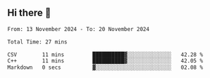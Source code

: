 ## Hi there 👋

<!--
**thethepai/thethepai** is a ✨ _special_ ✨ repository because its `README.md` (this file) appears on your GitHub profile.

Here are some ideas to get you started:

- 🔭 I’m currently working on ...
- 🌱 I’m currently learning ...
- 👯 I’m looking to collaborate on ...
- 🤔 I’m looking for help with ...
- 💬 Ask me about ...
- 📫 How to reach me: ...
- 😄 Pronouns: ...
- ⚡ Fun fact: ...
-->

<!--START_SECTION:waka-->

```txt
From: 13 November 2024 - To: 20 November 2024

Total Time: 27 mins

CSV        11 mins         ██████████▓░░░░░░░░░░░░░░   42.28 %
C++        11 mins         ██████████▓░░░░░░░░░░░░░░   42.05 %
Markdown   0 secs          ▓░░░░░░░░░░░░░░░░░░░░░░░░   02.08 %
```

<!--END_SECTION:waka-->
